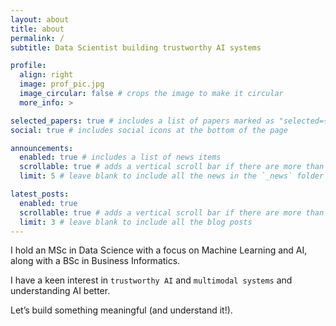 ```yaml
---
layout: about
title: about
permalink: /
subtitle: Data Scientist building trustworthy AI systems

profile:
  align: right
  image: prof_pic.jpg
  image_circular: false # crops the image to make it circular
  more_info: >

selected_papers: true # includes a list of papers marked as "selected={true}"
social: true # includes social icons at the bottom of the page

announcements:
  enabled: true # includes a list of news items
  scrollable: true # adds a vertical scroll bar if there are more than 3 news items
  limit: 5 # leave blank to include all the news in the `_news` folder

latest_posts:
  enabled: true
  scrollable: true # adds a vertical scroll bar if there are more than 3 new posts items
  limit: 3 # leave blank to include all the blog posts
---
```


I hold an MSc in Data Science with a focus on Machine Learning and AI, along with a BSc in Business Informatics. 

I have a keen interest in `trustworthy AI` and `multimodal systems` and understanding AI better.

Let’s build something meaningful (and understand it!).


